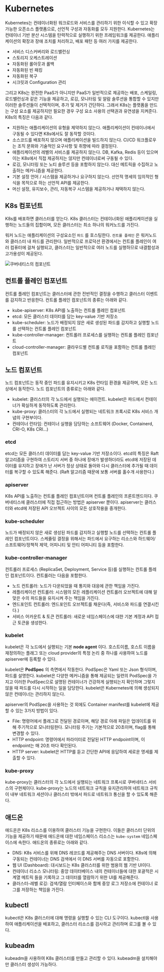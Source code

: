 # Kubernetes

Kubernetes는 컨테이너화된 워크로드와 서비스를 관리하기 위한 이식할 수 있고 확장 가능한 오픈소스 플랫폼으로, 선언적 구성과 자동화를 모두 지원한다. Kubernetes는 컨테이너 기반 분산 시스템을 탄력적으로 실행하기 위한 프레임워크를 제공한다. 애플리케이션의 확장과 장애 조치를 처리하고, 배포 패턴 등 여러 가지를 제공한다.

* 서비스 디스커버리와 로드밸런싱
* 스토리지 오케스트레이션
* 자동화된 롤아웃과 롤백
* 자동화된 빈 패킹
* 자동화된 복구
* 시크릿과 Configuration 관리



그리고 K8s는 완전한 PaaS가 아니지만 PaaS가 일반적으로 제공하는 배포, 스케일링, 로드밸런싱과 같은 기능을 제공하고, 로깅, 모니터링 및 알람 솔루션을 통합할 수 있지만 이러한 솔루션들이 선택적이며, 추가 및 제거가 간단하다. 그래서 K8s는 플랫폼을 만드는 구성 요소를 제공하지만 필요한 경우 구성 요소 사용의 선택권과 유연셩을 지켜준다. K8s의 특징은 다음과 같다.

* 지원하는 애플리케이션의 유형을 제약하지 않는다. 애플리케이션이 컨테이너에서 구동될 수 있다면 K8s에서도 잘 동작할 것이다.
* 소스코드를 배포하지 않으며 애플리케이션을 빌드하지 않는다. CI/CD 워크플로우는 조직 문화와 기술적인 요구사항 및 취향에 따라 결정된다.
* 애플리케이션의 레벨의 서비스를 제공하지 않는다. DB, Kafka, Redis 등이 있으며 이는 K8s에서 직접 제공하지는 않지만 컨테이너로써 구동될 수 있다.
* 로깅, 모니터링 또는 노티 솔루션 등을 포함하지 않는다. 대신 메트릭을 수집하고 노출하는 메커니즘을 제공한다.
* 기본 설정 언어 / 시스템을 제공하거나 요구하지 않는다. 선언적 명세의 임의적인 형식을 목적으로 하는 선언적 API를 제공한다.
* 머신 설정, 유지보수, 관리, 자동복구 시스템을 제공하거나 채택하지 않는다.



## K8s 컴포넌트

K8s를 배포하면 클러스터를 얻는다. K8s 클러스터는 컨테이너화된 애플리케이션을 실행하는 노드들의 집합이며, 모든 클러스터는 최소 하나의 워커노드를 가진다.

워커 노드는 애플리케이션의 구성요소인 `파드` 를 호스팅한다. `컨트롤 플레인` 은 워커노드와 클러스터 내 파드를 관리한다. 일반적으로 프로덕션 환경에서는 컨트롤 플레인이 여러 컴퓨터에 걸쳐 실행되고, 클러스터는 일반적으로 여러 노드를 실행하므로 내결함성과 고가용성이 제공된다.

![쿠버네티스의 컴포넌트](https://d33wubrfki0l68.cloudfront.net/2475489eaf20163ec0f54ddc1d92aa8d4c87c96b/e7c81/images/docs/components-of-kubernetes.svg)



## 컨트롤 플레인 컴포넌트

컨트롤 플레인 컴포넌트는 클러스터에 관한 전반적인 결정을 수행하고 클러스터 이벤트를 감지하고 반응한다. 컨트롤 플레인 컴포넌트의 종류는 아래와 같다.

* kube-apiserver: K8s API를 노출하는 컨트롤 플레인 컴포넌트
* etcd: 모든 클러스터 데이터를 담는 key-value 기반 저장소
* kube-scheduler: 노드가 배정되지 않은 새로 생성된 파드를 감지하고 실행할 노드를 선택하는 컨트롤 플레인 컴포넌트
* kube-controller-manager: 컨트롤러 프로세스를 실행하는 컨트롤 플레인 컴포넌트
* cloud-controller-manager: 클라우드별 컨트롤 로직을 포함하는 컨트롤 플레인 컴포넌트



## 노드 컴포넌트

노드 컴포넌트는 동작 중인 파드를 유지시키고 K8s 런타임 환경을 제공하며, 모든 노드 상에서 동작한다. 노드 컴포넌트의 종류로는 아래와 같다.

* kubelet: 클러스터의 각 노드에서 실행되는 에이전트. kubelet은 파드에서 컨테이너가 확실하게 동작하도록 관리한다.
* kube-proxy: 클러스터의 각 노드에서 실행되는 네트워크 프록시로 K8s 서비스 개념의 구현부이다.
* 컨테이너 런타임: 컨테이너 실행을 담당하는 소프트웨어 (Docker, Containerd, CRI-O, K8s CRI...)





### etcd

etcd는 모든 클러스터 데이터를 담는 key-value 기반 저장소이다. etcd의 특징은 Raft 알고리즘을 구현하여 스토리지 서버 중 하나에 장애가 발생하더라도 etcd에 저장된 데이터를 유지하고 장애가 난 서버가 정상 상태로 돌아와 다시 클러스터에 추가될 때 데이터를 복구할 수 있도록 해준다. (Raft 알고리즘 때문에 보통 서버를 홀수개 사용한다.)

### apiserver

K8s API를 노출하는 컨트롤 플레인 컴포넌트이며 컨트롤 플레인의 프론트엔드이다. 쿠버네티스에 클러스터에 직접 접근하는 방법은 apiserver 뿐이다. apiserver는 클러스터와 etcd에 저장된 API 오브젝트 사이의 모든 상호작용을 중개한다. 

### kube-scheduler

노드가 배정되지 않은 새로 생성된 파드를 감지하고 실행할 노드를 선택하는 컨트롤 플레인 컴포넌트이다. 스케쥴링 결정을 위해서는 파드에서 요구하는 리소스와 하드웨어/소프트웨어/정책적 제약, 어피니티 및 안티 어피니티 등을 포함한다.

### kube-controller-manager

컨트롤러 프로세스 (ReplicaSet, Deployment, Service 등)를 실행하는 컨트롤 플레인 컴포넌트이다. 컨트롤러는 다음을 포함한다.

- 노드 컨트롤러: 노드가 다운되었을 때 통지와 대응에 관한 책임을 가진다.
- 레플리케이션 컨트롤러: 시스템의 모든 레플리케이션 컨트롤러 오브젝트에 대해 알맞은 수의 파드들을 유지시켜 주는 책임을 가진다.
- 엔드포인트 컨트롤러: 엔드포인트 오브젝트를 채운다(즉, 서비스와 파드를 연결시킨다.)
- 서비스 어카운트 & 토큰 컨트롤러: 새로운 네임스페이스에 대한 기본 계정과 API 접근 토큰을 생성한다.



### kubelet

kubelet은 각 노드에서 실행되는 기본 **node agent** 이다. 호스트이름, 호스트 이름을 재정의하는 플래그 또는 cloud provider의 특정 논리 중 하나를 사용하여 노드를 apiserver에 등록할 수 있다. 

kubelet은 **PodSpec** 의 측면에서 작동한다. PodSpec은 Yaml 또는 Json 형식이며, 파드를 설명한다. kubelet은 다양한 메커니즘을 통해 제공되는 일련의 PodSpec을 가지고 이러한 PodSpec으로 설명된 컨테이너가 건강하게 실행되는지 확인하며 그렇지 않을 때 파드를 다시 시작하는 일을 담당한다. kubelet은 Kubernetes에 의해 생성되지 않은 컨테이너는 관리하지 않는다.



apiserver의 PodSpec을 사용하는 것 외에도 Container manifest를 kubelet에 제공할 수 있는 3가지 방법이 있다.

* File: 명령어에서 플래그로 전달된 경로이며, 해당 경로 아래 파일은 업데이트를 위해 주기적으로 모니터링한다. 모니터링 주기는 기본적으로 20초이며, flag를 통해 변경할 수 있다.
* HTTP endpoint: 명령어에서 파라미터로 전달된 HTTP endpoint이며, 이 endpoint는 매 20초 마다 확인된다.
* HTTP server: kubelet은 HTTP를 듣고 간단한 API에 응답하여 세로운 명세를 제출할 수 있다.



### kube-proxy

kube-proxy는 클러스터의 각 노드에서 실행되는 네트워크 프록시로 쿠버네티스 서비스의 구현체이다. kube-proxy는 노드의 네트워크 규칙을 유지관리하여 네트워크 규칙이 내부 네트워크 세션이나 클러스터 밖에서 파드로 네트워크 통신을 할 수 있도록 해준다.





## 애드온

애드온은 K8s 리소스를 이용하여 클러스터 기능을 구현한다. 이들은 클러스터 단위의 기능을 제공하기 때문에 애드온에 대한 네임스페이스 리소스는 `kube-system` 네임스페이스에 속한다. 애드온의 종류로는 아래와 같다.

* DNS: K8s 서비스를 위해 DNS 레코드를 제공해주는 DNS 서버이다. K8s에 의해 구동되는 컨테이너는 DNS 검색에서 이 DNS 서버를 자동으로 포함한다.
* 웹 UI (Dashboard): 대시보드는 K8s 클러스터를 위한 범용의 웹 기반 UI이다.
* 컨테이너 리소스 모니터링: 중앙 데이터베이스 내의 컨테이너들에 대한 포괄적은 시계열 메트릭 들을 기록하고 그 데이터를 열람하기 위한 UI를 제공해준다.
* 클러스터-레벨 로깅: 검색/열람 인터페이스와 함께 중앙 로그 저장소에 컨테이너 로그를 저장하는 책임을 가진다.





## kubectl

kubectl은 K8s 클러스터에 대해 명령을 실행할 수 있는 CLI 도구이다. kubectl을 사용하여 애플리케이션을 배포하고, 클러스터 리소스를 검사하고 관리하며 로그를 볼 수 있다. 



## kubeadm

kubeadm을 사용하여 K8s 클러스터를 만들고 관리할 수 있다. kubeadm을 설치해야만 클러스터 생성이 가능하다.



 









